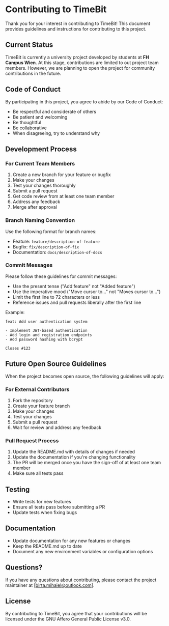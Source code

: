 # Contributing to TimeBit

Thank you for your interest in contributing to TimeBit! This document provides guidelines and instructions for contributing to this project.

## Current Status

TimeBit is currently a university project developed by students at **FH Campus Wien**. At this stage, contributions are limited to out project team members. However, we are planning to open the project for community contributions in the future.

## Code of Conduct

By participating in this project, you agree to abide by our Code of Conduct:

- Be respectful and considerate of others
- Be patient and welcoming
- Be thoughtful
- Be collaborative
- When disagreeing, try to understand why

## Development Process

### For Current Team Members

1. Create a new branch for your feature or bugfix
2. Make your changes
3. Test your changes thoroughly
4. Submit a pull request
5. Get code review from at least one team member
6. Address any feedback
7. Merge after approval

### Branch Naming Convention

Use the following format for branch names:
- Feature: `feature/description-of-feature`
- Bugfix: `fix/description-of-fix`
- Documentation: `docs/description-of-docs`

### Commit Messages

Please follow these guidelines for commit messages:
- Use the present tense ("Add feature" not "Added feature")
- Use the imperative mood ("Move cursor to..." not "Moves cursor to...")
- Limit the first line to 72 characters or less
- Reference issues and pull requests liberally after the first line

Example:
```
feat: Add user authentication system

- Implement JWT-based authentication
- Add login and registration endpoints
- Add password hashing with bcrypt

Closes #123
```

## Future Open Source Guidelines

When the project becomes open source, the following guidelines will apply:

### For External Contributors

1. Fork the repository
2. Create your feature branch
3. Make your changes
4. Test your changes
5. Submit a pull request
6. Wait for review and address any feedback

### Pull Request Process

1. Update the README.md with details of changes if needed
2. Update the documentation if you're changing functionality
3. The PR will be merged once you have the sign-off of at least one team member
4. Make sure all tests pass

## Testing

- Write tests for new features
- Ensure all tests pass before submitting a PR
- Update tests when fixing bugs

## Documentation

- Update documentation for any new features or changes
- Keep the README.md up to date
- Document any new environment variables or configuration options

## Questions?

If you have any questions about contributing, please contact the project maintainer at [birta.mihaiel@outlook.com].

## License

By contributing to TimeBit, you agree that your contributions will be licensed under the GNU Affero General Public License v3.0. 